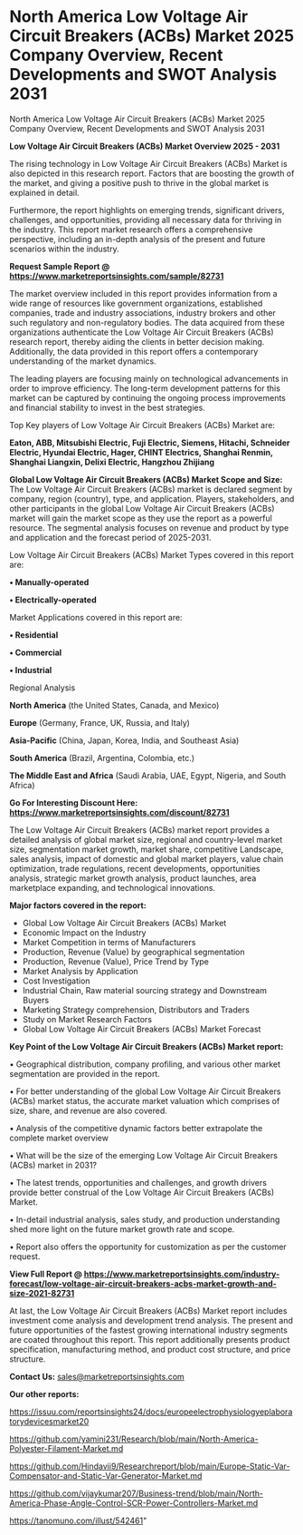 # North America Low Voltage Air Circuit Breakers (ACBs) Market 2025 Company Overview, Recent Developments and SWOT Analysis 2031
 North America Low Voltage Air Circuit Breakers (ACBs) Market 2025 Company Overview, Recent Developments and SWOT Analysis 2031

<Strong> Low Voltage Air Circuit Breakers (ACBs) Market Overview 2025 - 2031</strong>

The rising technology in Low Voltage Air Circuit Breakers (ACBs) Market is also depicted in this research report. Factors that are boosting the growth of the market, and giving a positive push to thrive in the global market is explained in detail.

Furthermore, the report highlights on emerging trends, significant drivers, challenges, and opportunities, providing all necessary data for thriving in the industry. This report market research offers a comprehensive perspective, including an in-depth analysis of the present and future scenarios within the industry.

<strong>Request Sample Report @ <a href=https://www.marketreportsinsights.com/sample/82731>https://www.marketreportsinsights.com/sample/82731</a></strong>

The market overview included in this report provides information from a wide range of resources like government organizations, established companies, trade and industry associations, industry brokers and other such regulatory and non-regulatory bodies. The data acquired from these organizations authenticate the Low Voltage Air Circuit Breakers (ACBs) research report, thereby aiding the clients in better decision making. Additionally, the data provided in this report offers a contemporary understanding of the market dynamics.

The leading players are focusing mainly on technological advancements in order to improve efficiency. The long-term development patterns for this market can be captured by continuing the ongoing process improvements and financial stability to invest in the best strategies.

Top Key players of Low Voltage Air Circuit Breakers (ACBs) Market are:

<strong>Eaton, ABB, Mitsubishi Electric, Fuji Electric, Siemens, Hitachi, Schneider Electric, Hyundai Electric, Hager, CHINT Electrics, Shanghai Renmin, Shanghai Liangxin, Delixi Electric, Hangzhou Zhijiang</strong>

<strong><b>Global Low Voltage Air Circuit Breakers (ACBs) Market Scope and Size:</b></strong>
The Low Voltage Air Circuit Breakers (ACBs) market is declared segment by company, region (country), type, and application. Players, stakeholders, and other participants in the global Low Voltage Air Circuit Breakers (ACBs) market will gain the market scope as they use the report as a powerful resource. The segmental analysis focuses on revenue and product by type and application and the forecast period of 2025-2031.

Low Voltage Air Circuit Breakers (ACBs) Market Types covered in this report are:

<strong>• Manually-operated

• Electrically-operated</strong>

Market Applications covered in this report are:

<strong>• Residential

• Commercial

• Industrial</strong> 

Regional Analysis

<strong>North America</strong> (the United States, Canada, and Mexico)

<strong>Europe</strong> (Germany, France, UK, Russia, and Italy)

<strong>Asia-Pacific</strong> (China, Japan, Korea, India, and Southeast Asia)

<strong>South America</strong> (Brazil, Argentina, Colombia, etc.)

<strong>The Middle East and Africa</strong> (Saudi Arabia, UAE, Egypt, Nigeria, and South Africa)

<strong>Go For Interesting Discount Here: <a href=https://www.marketreportsinsights.com/discount/82731>https://www.marketreportsinsights.com/discount/82731</a></strong>

The Low Voltage Air Circuit Breakers (ACBs) market report provides a detailed analysis of global market size, regional and country-level market size, segmentation market growth, market share, competitive Landscape, sales analysis, impact of domestic and global market players, value chain optimization, trade regulations, recent developments, opportunities analysis, strategic market growth analysis, product launches, area marketplace expanding, and technological innovations.

<strong><b>Major factors covered in the report:</b></strong>
<ul>
  <li>Global Low Voltage Air Circuit Breakers (ACBs) Market </li>
  <li>Economic Impact on the Industry</li>
  <li>Market Competition in terms of Manufacturers</li>
  <li>Production, Revenue (Value) by geographical segmentation</li>
  <li>Production, Revenue (Value), Price Trend by Type</li>
  <li>Market Analysis by Application</li>
  <li>Cost Investigation</li>
  <li>Industrial Chain, Raw material sourcing strategy and Downstream Buyers</li>
  <li>Marketing Strategy comprehension, Distributors and Traders</li>
  <li>Study on Market Research Factors</li>
  <li>Global Low Voltage Air Circuit Breakers (ACBs) Market Forecast</li>
</ul>

<strong><b>Key Point of the Low Voltage Air Circuit Breakers (ACBs) Market report:</b></strong>

• Geographical distribution, company profiling, and various other market segmentation are provided in the report.

• For better understanding of the global Low Voltage Air Circuit Breakers (ACBs) market status, the accurate market valuation which comprises of size, share, and revenue are also covered.

• Analysis of the competitive dynamic factors better extrapolate the complete market overview

• What will be the size of the emerging Low Voltage Air Circuit Breakers (ACBs) market in 2031?

• The latest trends, opportunities and challenges, and growth drivers provide better construal of the Low Voltage Air Circuit Breakers (ACBs) Market.

• In-detail industrial analysis, sales study, and production understanding shed more light on the future market growth rate and scope.

• Report also offers the opportunity for customization as per the customer request.

<strong><b>View Full Report @ <a href=https://www.marketreportsinsights.com/industry-forecast/low-voltage-air-circuit-breakers-acbs-market-growth-and-size-2021-82731>https://www.marketreportsinsights.com/industry-forecast/low-voltage-air-circuit-breakers-acbs-market-growth-and-size-2021-82731</a></b></strong>


At last, the Low Voltage Air Circuit Breakers (ACBs) Market report includes investment come analysis and development trend analysis. The present and future opportunities of the fastest growing international industry segments are coated throughout this report. This report additionally presents product specification, manufacturing method, and product cost structure, and price structure.

<strong>Contact Us:</strong>
sales@marketreportsinsights.com

<strong>Our other reports:</strong>

<a href=https://issuu.com/reportsinsights24/docs/europeelectrophysiologyeplaboratorydevicesmarket20>https://issuu.com/reportsinsights24/docs/europeelectrophysiologyeplaboratorydevicesmarket20</a>

<a href=https://github.com/yamini231/Research/blob/main/North-America-Polyester-Filament-Market.md>https://github.com/yamini231/Research/blob/main/North-America-Polyester-Filament-Market.md</a>

<a href=https://github.com/Hindavii9/Researchreport/blob/main/Europe-Static-Var-Compensator-and-Static-Var-Generator-Market.md>https://github.com/Hindavii9/Researchreport/blob/main/Europe-Static-Var-Compensator-and-Static-Var-Generator-Market.md</a>

<a href=https://github.com/vijaykumar207/Business-trend/blob/main/North-America-Phase-Angle-Control-SCR-Power-Controllers-Market.md>https://github.com/vijaykumar207/Business-trend/blob/main/North-America-Phase-Angle-Control-SCR-Power-Controllers-Market.md</a>

<a href=https://tanomuno.com/illust/542461>https://tanomuno.com/illust/542461</a>"
